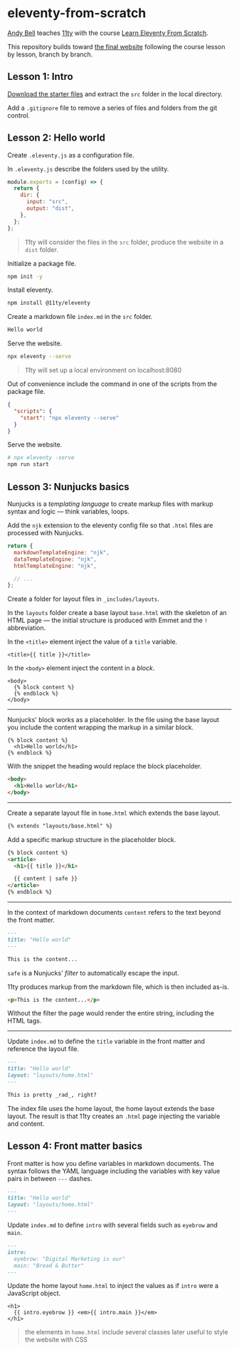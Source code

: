 # eleventy-from-scratch

[Andy Bell](https://twitter.com/hankchizljaw) teaches [11ty](https://www.11ty.dev/) with the course [Learn Eleventy From Scratch](https://learneleventyfromscratch.com).

This repository builds toward [the final website](https://issue33.com/) following the course lesson by lesson, branch by branch.

## Lesson 1: Intro

[Download the starter files](https://piccalilli.s3.eu-west-2.amazonaws.com/eleventy-from-scratch/eleventy-from-scratch-starter-files.zip) and extract the `src` folder in the local directory.

Add a `.gitignore` file to remove a series of files and folders from the git control.

## Lesson 2: Hello world

Create `.eleventy.js` as a configuration file.

In `.eleventy.js` describe the folders used by the utility.

```js
module.exports = (config) => {
  return {
    dir: {
      input: "src",
      output: "dist",
    },
  };
};
```

> 11ty will consider the files in the `src` folder, produce the website in a `dist` folder.

Initialize a package file.

```bash
npm init -y
```

Install eleventy.

```bash
npm install @11ty/eleventy
```

Create a markdown file `index.md` in the `src` folder.

```md
Hello world
```

Serve the website.

```bash
npx eleventy --serve
```

> 11ty will set up a local environment on localhost:8080

Out of convenience include the command in one of the scripts from the package file.

```json
{
  "scripts": {
    "start": "npx eleventy --serve"
  }
}
```

Serve the website.

```bash
# npx eleventy -serve
npm run start
```

## Lesson 3: Nunjucks basics

Nunjucks is a _templating language_ to create markup files with markup syntax and logic — think variables, loops.

Add the `njk` extension to the eleventy config file so that `.html` files are processed with Nunjucks.

```js
return {
  markdownTemplateEngine: "njk",
  dataTemplateEngine: "njk",
  htmlTemplateEngine: "njk",

  // ...
};
```

Create a folder for layout files in `_includes/layouts`.

In the `layouts` folder create a base layout `base.html` with the skeleton of an HTML page — the initial structure is produced with Emmet and the `!` abbreviation.

In the `<title>` element inject the value of a `title` variable.

```njk
<title>{{ title }}</title>
```

In the `<body>` element inject the content in a _block_.

```njk
<body>
  {% block content %}
  {% endblock %}
</body>
```

---

Nunjucks' block works as a placeholder. In the file using the base layout you include the content wrapping the markup in a similar block.

```njk
{% block content %}
  <h1>Hello world</h1>
{% endblock %}
```

With the snippet the heading would replace the block placeholder.

```html
<body>
  <h1>Hello world</h1>
</body>
```

---

Create a separate layout file in `home.html` which extends the base layout.

```html
{% extends "layouts/base.html" %}
```

Add a specific markup structure in the placeholder block.

```html
{% block content %}
<article>
  <h1>{{ title }}</h1>

  {{ content | safe }}
</article>
{% endblock %}
```

---

In the context of markdown documents `content` refers to the text beyond the front matter.

```md
---
title: "Hello world"
---

This is the content...
```

`safe` is a Nunjucks' _filter_ to automatically escape the input.

11ty produces markup from the markdown file, which is then included as-is.

```html
<p>This is the content...</p>
```

Without the filter the page would render the entire string, including the HTML tags.

---

Update `index.md` to define the `title` variable in the front matter and reference the layout file.

```md
---
title: "Hello world"
layout: "layouts/home.html"
---

This is pretty _rad_, right?
```

The index file uses the home layout, the home layout extends the base layout. The result is that 11ty creates an `.html` page injecting the variable and content.

## Lesson 4: Front matter basics

Front matter is how you define variables in markdown documents. The syntax follows the YAML language including the variables with key value pairs in between `---` dashes.

```md
---
title: "Hello world"
layout: "layouts/home.html"
---
```

Update `index.md` to define `intro` with several fields such as `eyebrow` and `main`.

```md
---
intro:
  eyebrow: "Digital Marketing is our"
  main: "Bread & Butter"
---
```

Update the home layout `home.html` to inject the values as if `intro` were a JavaScript object.

```njk
<h1>
  {{ intro.eyebrow }} <em>{{ intro.main }}</em>
</h1>
```

> the elements in `home.html` include several classes later useful to style the website with CSS
